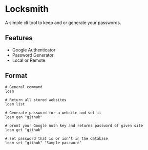 # Locksmith

A simple cli tool to keep and or generate your passwords.

## Features
- Google Authenticator
- Password Generator
- Local or Remote

## Format
```
# General command
losm

# Return all stored websites
losm list

# Generate password for a website and set it 
losm gen "github"

# promt your Google Auth key and returns password of given site
losm get "github"

# set password that is or isn't in the database
losm set "github" "Sample password"
```
 
